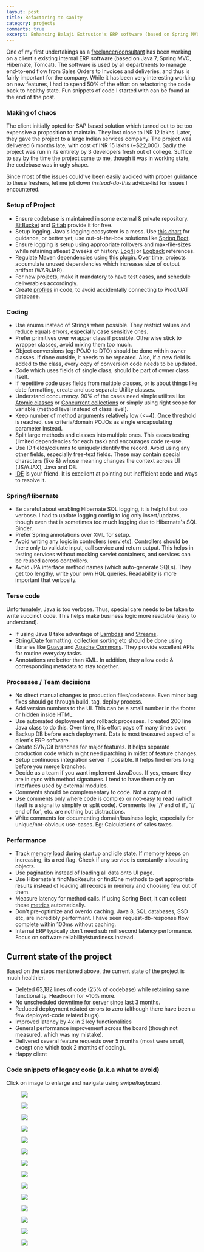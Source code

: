 ```yaml
---
layout: post
title: Refactoring to sanity
category: projects
comments: true
excerpt: Enhancing Balaji Extrusion's ERP software (based on Spring MVC).
---
```


One of my first undertakings as a [freelancer/consultant](http://deepakvadgama.com/blog/circle-into-tangent/) has been working on a client's existing internal ERP software (based on Java 7, Spring MVC, Hibernate, Tomcat). 
The software is used by all departments to manage end-to-end flow from Sales Orders to Invoices and deliveries, and thus is fairly important for the company. 
While it has been very interesting working on new features, I had to spend 50% of the effort on refactoring the code back to healthy state. 
Fun snippets of code I started with can be found at the end of the post. 

### Making of chaos
The client initially opted for SAP based solution which turned out to be too expensive a proposition to maintain. They lost close to INR 12 lakhs.
Later, they gave the project to a large Indian services company. The project was delivered 6 months late, with cost of INR 15 lakhs (~$22,000).
Sadly the project was run in its entirety by 3 developers fresh out of college.
Suffice to say by the time the project came to me, though it was in working state, the codebase was in ugly shape.
 
Since most of the issues could've been easily avoided with proper guidance to these freshers, 
let me jot down *instead-do-this* advice-list for issues I encountered.

### Setup of Project
- Ensure codebase is maintained in some external & private repository. [BitBucket](http://bitbucket.org) and [Gitlab](http://gitlab.com) provide it for free.
- Setup logging. Java's logging ecosystem is a mess. Use [this chart](http://www.slf4j.org/images/legacy.png) for guidance, or better yet, use out-of-the-box solutions like [Spring Boot](http://projects.spring.io/spring-boot/).
- Ensure logging is setup using appropriate rollovers and max-file-sizes while retaining atleast 2 weeks of history. [Log4j](https://logging.apache.org/log4php/docs/appenders/rolling-file.html) or [Logback](http://stackoverflow.com/a/14199642/3494368) references. 
- Regulate Maven dependencies using [this plugin](https://maven.apache.org/plugins/maven-dependency-plugin/analyze-mojo.html). Over time, projects accumulate unused dependencies which increases size of output artifact (WAR/JAR).
- For new projects, make it mandatory to have test cases, and schedule deliverables accordingly.
- Create [profiles](https://docs.spring.io/spring-boot/docs/.../boot-features-profiles.html) in code, to avoid accidentally connecting to Prod/UAT database.

### Coding
- Use enums instead of Strings when possible. They restrict values and reduce equals errors, especially case sensitive ones.
- Prefer primitives over wrapper class if possible. Otherwise stick to wrapper classes, avoid mixing them too much.
- Object conversions (eg: POJO to DTO) should be done within owner classes. If done outside, it needs to be repeated. Also, if a new field is added to the class, every copy of conversion code needs to be updated.
- Code which uses fields of single class, should be part of owner class itself.
- If repetitive code uses fields from multiple classes, or is about things like date formatting, create and use separate Utility classes.
- Understand concurrency. 90% of the cases need simple utilites like [Atomic classes](https://docs.oracle.com/javase/tutorial/essential/concurrency/atomicvars.html) or [Concurrent collections](https://docs.oracle.com/javase/tutorial/essential/concurrency/collections.html) or simply using right scope for variable (method level instead of class level). 
- Keep number of method arguments relatively low (<=4). Once threshold is reached, use criteria/domain POJOs as single encapsulating parameter instead.
- Split large methods and classes into multiple ones. This eases testing (limited dependencies for each task) and encourages code re-use.
- Use ID fields/columns to uniquely identify the record. Avoid using any other fields, especially free-text fields. These may contain special characters (like &) whose meaning changes the context across UI (JS/AJAX), Java and DB.
- [IDE](http://jetbrains.com/idea) is your friend. It is excellent at pointing out inefficient code and ways to resolve it. 

### Spring/Hibernate
- Be careful about enabling Hibernate SQL logging, it is helpful but too verbose. 
I had to update logging config to log only insert/updates, though even that is sometimes too much logging due to Hibernate's SQL Binder.
- Prefer Spring annotations over XML for setup.  
- Avoid writing any logic in controllers (servlets). Controllers should be there only to validate input, call service and return output. 
This helps in testing services without mocking servlet containers, and services can be reused across controllers.
- Avoid JPA interface method names (which auto-generate SQLs). They get too lengthy, write your own HQL queries. Readability is more important that verbosity.

### Terse code
Unfortunately, Java is too verbose. Thus, special care needs to be taken to write succinct code. This helps make business logic more readable (easy to understand).

- If using Java 8 take advantage of [Lambdas](https://docs.oracle.com/javase/tutorial/java/javaOO/lambdaexpressions.html) and [Streams](https://docs.oracle.com/javase/tutorial/collections/streams/).
- String/Date formatting, collection sorting etc should be done using libraries like [Guava](https://code.google.com/p/guava-libraries/) and [Apache Commons](https://commons.apache.org).
 They provide excellent APIs for routine everyday tasks.
- Annotations are better than XML. In addition, they allow code & corresponding metadata to stay together.

### Processes / Team decisions
- No direct manual changes to production files/codebase. Even minor bug fixes should go through build, tag, deploy process.
- Add version numbers to the UI. This can be a small number in the footer or hidden inside HTML.
- Use automated deployment and rollback processes. I created 200 line Java class to do this. Over time, this effort pays off many times over.
- Backup DB before each deployment. Data is most treasured aspect of a client's ERP software. 
- Create SVN/Git branches for major features. It helps separate production code which might need patching in midst of feature changes.
- Setup continuous integration server if possible. It helps find errors long before you merge branches. 
- Decide as a team if you want implement JavaDocs. If yes, ensure they are in sync with method signatures. I tend to have them only on interfaces used by external modules.
- Comments should be complementary to code. Not a copy of it.
- Use comments only where code is complex or not-easy to read (which itself is a signal to simplify or split code). 
Comments like '// end of if', '// end of for', etc. are nothing but distractions.
- Write comments for documenting domain/business logic, especially for unique/not-obvious use-cases. Eg: Calculations of sales taxes. 

### Performance
- Track [memory load](https://docs.oracle.com/javase/8/docs/technotes/guides/management/jconsole.html) during startup and idle state. 
If memory keeps on increasing, its a red flag. Check if any service is constantly allocating objects. 
- Use pagination instead of loading all data onto UI page. 
- Use Hibernate's findMaxResults or findOne methods to get appropriate results instead of loading all records in memory and choosing few out of them.
- Measure latency for method calls. If using Spring Boot, it can collect these [metrics](http://docs.spring.io/spring-boot/docs/current/reference/html/production-ready-metrics.html) automatically.
- Don't pre-optimize and overdo caching. Java 8, SQL databases, SSD etc, are incredibly performant. 
I have seen request-db-response flow complete within 100ms without caching. 
- Internal ERP typically don't need sub millisecond latency performance. Focus on software reliability/sturdiness instead.

## Current state of the project
Based on the steps mentioned above, the current state of the project is much healthier.

- Deleted 63,182 lines of code (25% of codebase) while retaining same functionality. Headroom for ~10% more. 
- No unscheduled downtime for server since last 3 months.
- Reduced deployment related errors to zero (although there have been a few deployed-code related bugs). 
- Improved latency by 4x in 2 key functionalities 
- General performance improvement across the board (though not measured, which was my mistake).
- Delivered several feature requests over 5 months (most were small, except one which took 2 months of coding).
- Happy client

### Code snippets of legacy code (a.k.a what to avoid) 
Click on image to enlarge and navigate using swipe/keyboard.

<figure>
    <a href="{{ site.url }}/images/blog/balaji/1-string-format-abuse.png"><img src="{{ site.url }}/images/blog/balaji/1-string-format-abuse.png"></a>
</figure>
<figure>
    <a href="{{ site.url }}/images/blog/balaji/2-conversions-to-set-single-field.png"><img src="{{ site.url }}/images/blog/balaji/2-conversions-to-set-single-field.png"></a>
</figure>
<figure>
    <a href="{{ site.url }}/images/blog/balaji/3-year-joda-time-repitition.png"><img src="{{ site.url }}/images/blog/balaji/3-year-joda-time-repitition.png"></a>
</figure>
<figure>
    <a href="{{ site.url }}/images/blog/balaji/4-string-equals-multiple.png"><img src="{{ site.url }}/images/blog/balaji/4-string-equals-multiple.png"></a>
</figure>
<figure>
    <a href="{{ site.url }}/images/blog/balaji/5-method-arguments.png"><img src="{{ site.url }}/images/blog/balaji/5-method-arguments.png"></a>
</figure>
<figure>
    <a href="{{ site.url }}/images/blog/balaji/6-date-mess.png"><img src="{{ site.url }}/images/blog/balaji/6-date-mess.png"></a>
</figure>
<figure>
    <a href="{{ site.url }}/images/blog/balaji/7-comments-in-if-end.png"><img src="{{ site.url }}/images/blog/balaji/7-comments-in-if-end.png"></a>
</figure>
<figure>
    <a href="{{ site.url }}/images/blog/balaji/8-no-code-in-if.png"><img src="{{ site.url }}/images/blog/balaji/8-no-code-in-if.png"></a>
</figure>
<figure>
    <a href="{{ site.url }}/images/blog/balaji/9-incorrect-month-and-verbose.png"><img src="{{ site.url }}/images/blog/balaji/9-incorrect-month-and-verbose.png"></a>
</figure>
<figure>
    <a href="{{ site.url }}/images/blog/balaji/10-everyline-a-comment.png"><img src="{{ site.url }}/images/blog/balaji/10-everyline-a-comment.png"></a>
</figure>
<figure>
    <a href="{{ site.url }}/images/blog/balaji/11-iteration-set-order.png"><img src="{{ site.url }}/images/blog/balaji/11-iteration-set-order.png"></a>
</figure>
<figure>
    <a href="{{ site.url }}/images/blog/balaji/12-actual-code-vs-useless-code.png"><img src="{{ site.url }}/images/blog/balaji/12-actual-code-vs-useless-code.png"></a>
</figure>
<figure>
    <a href="{{ site.url }}/images/blog/balaji/13-hibernate-constraints.png"><img src="{{ site.url }}/images/blog/balaji/13-hibernate-constraints.png"></a>
</figure>
<figure>
    <a href="{{ site.url }}/images/blog/balaji/14-is-number-check.png"><img src="{{ site.url }}/images/blog/balaji/14-is-number-check.png"></a>
</figure>
